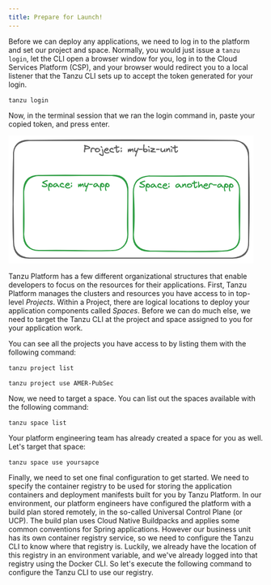 ```yaml
---
title: Prepare for Launch!
---
```

Before we can deploy any applications, we need to log in to the platform and set our project and space.  Normally, you would just issue a `tanzu login`, let the CLI open a browser window for you, log in to the Cloud Services Platform (CSP), and your browser would redirect you to a local listener that the Tanzu CLI sets up to accept the token generated for your login.  

```
tanzu login
```

Now, in the terminal session that we ran the login command in, paste your copied token, and press enter.

![Image showing Project containing Spaces](./images/project-and-spaces.png)

Tanzu Platform has a few different organizational structures that enable developers to focus on the resources for their applications.  First, Tanzu Platform manages the clusters and resources you have access to in top-level *Projects*.  Within a Project, there are logical locations to deploy your application components called *Spaces*.  Before we can do much else, we need to target the Tanzu CLI at the project and space assigned to you for your application work.

You can see all the projects you have access to by listing them with the following command:
```execute
tanzu project list
```
```
tanzu project use AMER-PubSec
```

Now, we need to target a space.  You can list out the spaces available with the following command:
```
tanzu space list
```

Your platform engineering team has already created a space for you as well. Let's target that space:
```
tanzu space use yoursapce
```

Finally, we need to set one final configuration to get started.  We need to specify the container registry to be used for storing the application containers and deployment manifests built for you by Tanzu Platform. In our environment, our platform engineers have configured the platform with a build plan stored remotely, in the so-called Universal Control Plane (or UCP). The build plan uses Cloud Native Buildpacks and applies some common conventions for Spring applications.  However our business unit has its own container registry service, so we need to configure the Tanzu CLI to know where that registry is.  Luckily, we already have the location of this registry in an environment variable, and we've already logged into that registry using the Docker CLI. So let's execute the following command to configure the Tanzu CLI to use our registry.